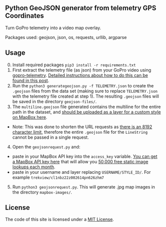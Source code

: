 ## Python GeoJSON generator from telemetry GPS Coordinates

Turn GoPro telemetry into a video map overlay.

Packages used: geojson, json, os, requests, urllib, argparse

## Usage

0. Install required packages `pip3 install -r requirements.txt`
1. First extract the telemetry file (as json) from your GoPro video using [gopro-telemetry](https://github.com/JuanIrache/gopro-telemetry/). [Detailed instructions about how to do this can be found in this post](https://www.trekview.org/blog/2022/gopro-telemetry-exporter-getting-started/).
2. Run the `python3 generategeojson.py -f TELEMETRY.json` to create the `.geojson` files from the data set (making sure to replace `TELEMETRY.json` with the telemetry file created at step 1). The resulting `.geojson` files will be saved in the directory `geojson-files/`.
3. The `multiline.geojson` file generated contains the multiline for the entire path in the dataset, and [should be uploaded as a layer for a custom style on MapBox here](https://studio.mapbox.com/styles).
  * Note: This was done to shorten the URL requests as [there is an 8192 character limit](https://docs.mapbox.com/api/overview/#url-length-limits), therefore the entire `.geojson` file for the `LineString` cannot be passed in a single request.
4. Open the `geojsonrequest.py` and:
  * paste in your MapBox API key into the `access_key` variable. [You can get a MapBox API key here](https://account.mapbox.com/) that will allow you [50,000 free static image lookups each month](https://www.mapbox.com/pricing/#glstatic).
  * paste in your username and layer replacing `USERNAME/STYLE_ID/`. For example `trekview/cl1nbz22z002614pn626zhm7`
5. Run `python3 geojsonrequest.py`. This will generate .jpg map images in the directory `mapbox-images/`.

## License

The code of this site is licensed under a [MIT License](/LICENSE).